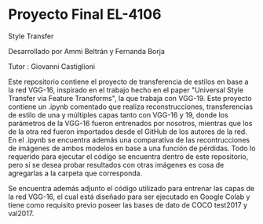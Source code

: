 # Proyecto Final EL-4106

 Style Transfer
 
Desarrollado por Ammi Beltrán y Fernanda Borja

Tutor  : Giovanni Castiglioni



Este repositorio contiene el proyecto de transferencia de estilos en base a la red VGG-16, inspirado en el trabajo hecho en el paper "Universal Style Transfer via Feature Transforms", la que trabaja con VGG-19. 
Este proyecto contiene un .ipynb comentado que realiza reconstrucciones, transferencias de estilo  de una y múltiples capas tanto con VGG-16 y 19, donde los parámetros de la VGG-16 fueron entrenados por nosotros, mientras que los de la otra red fueron importados desde el GitHub de los autores de la red. En el .ipynb se encuentra además una comparativa de las recontrucciones de imágenes de ambos modelos en base a una función de pérdidas. Todo lo requerido para ejecutar el código se encuentra dentro de este repositorio, pero si se desea probar resultados con otras imágenes es cosa de agregarlas a la carpeta que corresponda.

Se encuentra además adjunto el código utilizado para entrenar las capas de la red VGG-16, el cual está diseñado para ser ejecutado en Google Colab y tiene como requisito previo poseer las bases de dato de COCO test2017 y val2017.
